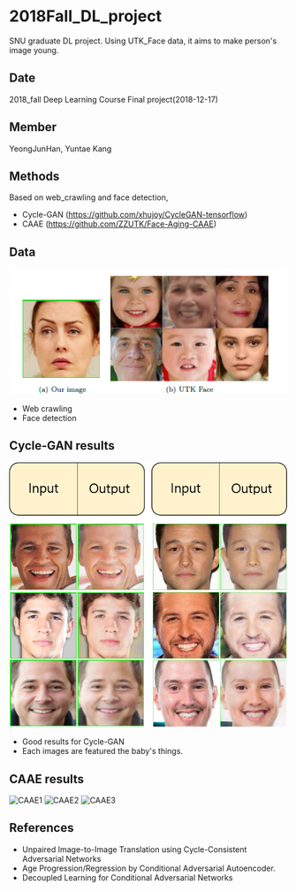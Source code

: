 # 2018Fall_DL_project
SNU graduate DL project. Using UTK_Face data, it aims to make person's image young.

## Date 
2018_fall Deep Learning Course Final project(2018-12-17)

## Member
YeongJunHan, Yuntae Kang

## Methods
Based on web_crawling and face detection,
- Cycle-GAN (https://github.com/xhujoy/CycleGAN-tensorflow)
- CAAE (https://github.com/ZZUTK/Face-Aging-CAAE)

## Data
![Web crawl data](./image/img1.png)
- Web crawling
- Face detection

## Cycle-GAN results
![Cycle-GAN](./image/img2.png)

- Good results for Cycle-GAN
- Each images are featured the baby's things.

## CAAE results
![CAAE1](./image/tunning_4.png)
![CAAE2](./image/tunning_5.png)
![CAAE3](./image/tunning_6.png)

## References
- Unpaired Image-to-Image Translation using Cycle-Consistent Adversarial Networks
- Age Progression/Regression by Conditional Adversarial Autoencoder.
- Decoupled Learning for Conditional Adversarial Networks
